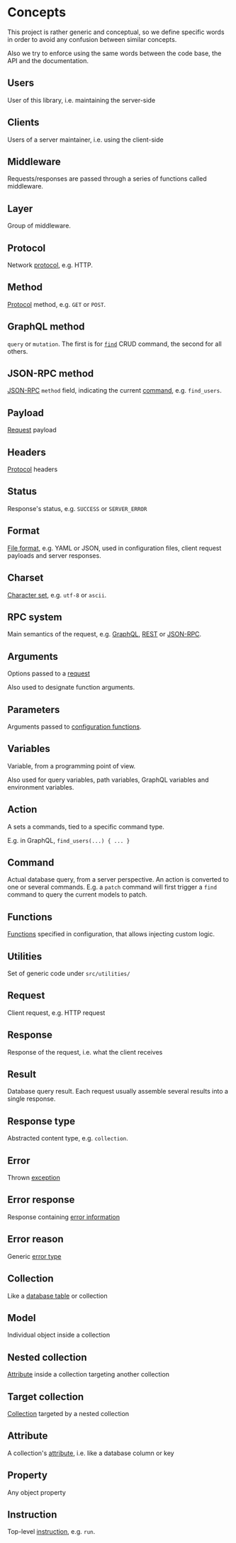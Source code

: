# Concepts

This project is rather generic and conceptual, so we define specific words
in order to avoid any confusion between similar concepts.

Also we try to enforce using the same words between the code base, the API and
the documentation.

## Users

User of this library, i.e. maintaining the server-side

## Clients

Users of a server maintainer, i.e. using the client-side

## Middleware

Requests/responses are passed through a series of functions called middleware.

## Layer

Group of middleware.

## Protocol

Network [protocol](../client/protocols/README.md), e.g. HTTP.

## Method

[Protocol](../client/protocols/README.md) method, e.g. `GET` or `POST`.

## GraphQL method

`query` or `mutation`. The first is for
[`find`](../client/request/crud.md#find-command) CRUD command, the second for
all others.

## JSON-RPC method

[JSON-RPC](../client/rpc/jsonrpc.md) `method` field, indicating the current
[command](../client/request/crud.md), e.g. `find_users`.

## Payload

[Request](../client/protocols/README.md) payload

## Headers

[Protocol](../client/protocols/README.md) headers

## Status

Response's status, e.g. `SUCCESS` or `SERVER_ERROR`

## Format

[File format](../client/protocols/formats.md), e.g. YAML or JSON, used in
configuration files, client request payloads and server responses.

## Charset

[Character set](../client/protocols/formats.md#charsets), e.g. `utf-8` or
`ascii`.

## RPC system

Main semantics of the request, e.g. [GraphQL](../client/rpc/graphql.md),
[REST](../client/rpc/rest.md) or [JSON-RPC](../client/rpc/jsonrpc.md).

## Arguments

Options passed to a [request](../client/rpc/README.md#rpc)

Also used to designate function arguments.

## Parameters

Arguments passed to
[configuration functions](../server/configuration/functions.md#parameters).

## Variables

Variable, from a programming point of view.

Also used for query variables, path variables, GraphQL variables and
environment variables.

## Action

A sets a commands, tied to a specific command type.

E.g. in GraphQL, `find_users(...) { ... }`

## Command

Actual database query, from a server perspective. An action is converted to
one or several commands. E.g. a `patch` command will first trigger a `find`
command to query the current models to patch.

## Functions

[Functions](../server/configuration/functions.md) specified in configuration,
that allows injecting custom logic.

## Utilities

Set of generic code under `src/utilities/`

## Request

Client request, e.g. HTTP request

## Response

Response of the request, i.e. what the client receives

## Result

Database query result. Each request usually assemble several results into
a single response.

## Response type

Abstracted content type, e.g. `collection`.

## Error

Thrown [exception](../server/usage/error.md)

## Error response

Response containing [error information](../server/usage/error.md)

## Error reason

Generic [error type](../server/usage/error.md)

## Collection

Like a [database table](../server/data_model/collections.md) or collection

## Model

Individual object inside a collection

## Nested collection

[Attribute](../server/data_model/relations.md) inside a collection targeting
another collection

## Target collection

[Collection](../server/data_model/relations.md) targeted by a nested
collection

## Attribute

A collection's [attribute](../server/data_model/collections.md#attributes),
i.e. like a database column or key

## Property

Any object property

## Instruction

Top-level [instruction](../server/usage/README.md), e.g. `run`.
